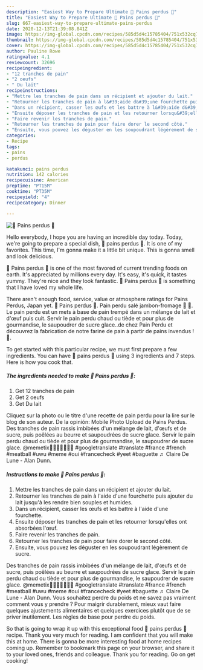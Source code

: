 ```yaml
---
description: "Easiest Way to Prepare Ultimate 🥖 Pains perdus 🥖"
title: "Easiest Way to Prepare Ultimate 🥖 Pains perdus 🥖"
slug: 667-easiest-way-to-prepare-ultimate-pains-perdus
date: 2020-12-13T21:39:08.841Z
image: https://img-global.cpcdn.com/recipes/585d5d4c15785404/751x532cq70/🥖-pains-perdus-🥖-photo-principale-de-la-recette.jpg
thumbnail: https://img-global.cpcdn.com/recipes/585d5d4c15785404/751x532cq70/🥖-pains-perdus-🥖-photo-principale-de-la-recette.jpg
cover: https://img-global.cpcdn.com/recipes/585d5d4c15785404/751x532cq70/🥖-pains-perdus-🥖-photo-principale-de-la-recette.jpg
author: Pauline Rowe
ratingvalue: 4.1
reviewcount: 32696
recipeingredient:
- "12 tranches de pain"
- "2 oeufs"
- " Du lait"
recipeinstructions:
- "Mettre les tranches de pain dans un récipient et ajouter du lait."
- "Retourner les tranches de pain à l&#39;aide d&#39;une fourchette puis ajouter du lait jusqu&#39;à les rendre bien souples et humides."
- "Dans un récipient, casser les œufs et les battre à l&#39;aide d&#39;une fourchette."
- "Ensuite déposer les tranches de pain et les retourner lorsqu&#39;elles ont absorbées l&#39;œuf."
- "Faire revenir les tranches de pain."
- "Retourner les tranches de pain pour faire dorer le second côté."
- "Ensuite, vous pouvez les déguster en les soupoudrant légèrement de sucre."
categories:
- Recipe
tags:
- pains
- perdus

katakunci: pains perdus 
nutrition: 142 calories
recipecuisine: American
preptime: "PT15M"
cooktime: "PT35M"
recipeyield: "4"
recipecategory: Dinner

---
```



![🥖 Pains perdus 🥖](https://img-global.cpcdn.com/recipes/585d5d4c15785404/751x532cq70/🥖-pains-perdus-🥖-photo-principale-de-la-recette.jpg)

Hello everybody, I hope you are having an incredible day today. Today, we're going to prepare a special dish, 🥖 pains perdus 🥖. It is one of my favorites. This time, I'm gonna make it a little bit unique. This is gonna smell and look delicious.

🥖 Pains perdus 🥖 is one of the most favored of current trending foods on earth. It's appreciated by millions every day. It's easy, it's quick, it tastes yummy. They're nice and they look fantastic. 🥖 Pains perdus 🥖 is something that I have loved my whole life.

There aren&#39;t enough food, service, value or atmosphere ratings for Pains Perdus, Japan yet. 🥖 Pains perdus 🥖. Pain perdu salé jambon-fromage 🥖 🧀. Le pain perdu est un mets à base de pain trempé dans un mélange de lait et d&#39;œuf puis cuit. Servir le pain perdu chaud ou tiède et pour plus de gourmandise, le saupoudrer de sucre glace..de chez Pain Perdu et découvrez la fabrication de notre farine de pain à partir de pains invendus ! 🥖.


To get started with this particular recipe, we must first prepare a few ingredients. You can have 🥖 pains perdus 🥖 using 3 ingredients and 7 steps. Here is how you cook that.

<!--inarticleads1-->

##### The ingredients needed to make 🥖 Pains perdus 🥖:

1. Get 12 tranches de pain
1. Get 2 oeufs
1. Get  Du lait


Cliquez sur la photo ou le titre d&#39;une recette de pain perdu pour la lire sur le blog de son auteur. De la opinión: Mobile Photo Upload de Pains Perdus. Des tranches de pain rassis imbibées d&#39;un mélange de lait, d&#39;œufs et de sucre, puis poêlées au beurre et saupoudrées de sucre glace. Servir le pain perdu chaud ou tiède et pour plus de gourmandise, le saupoudrer de sucre glace. @memetix🥖🇫🇷🥖🇫🇷🥖 #googletranslate #translate #france #french #meatball #uwu #meme #oui #francecheck #yeet #baguette ♬ Claire De Lune - Alan Dunn. 

<!--inarticleads2-->

##### Instructions to make 🥖 Pains perdus 🥖:

1. Mettre les tranches de pain dans un récipient et ajouter du lait.
1. Retourner les tranches de pain à l&#39;aide d&#39;une fourchette puis ajouter du lait jusqu&#39;à les rendre bien souples et humides.
1. Dans un récipient, casser les œufs et les battre à l&#39;aide d&#39;une fourchette.
1. Ensuite déposer les tranches de pain et les retourner lorsqu&#39;elles ont absorbées l&#39;œuf.
1. Faire revenir les tranches de pain.
1. Retourner les tranches de pain pour faire dorer le second côté.
1. Ensuite, vous pouvez les déguster en les soupoudrant légèrement de sucre.


Des tranches de pain rassis imbibées d&#39;un mélange de lait, d&#39;œufs et de sucre, puis poêlées au beurre et saupoudrées de sucre glace. Servir le pain perdu chaud ou tiède et pour plus de gourmandise, le saupoudrer de sucre glace. @memetix🥖🇫🇷🥖🇫🇷🥖 #googletranslate #translate #france #french #meatball #uwu #meme #oui #francecheck #yeet #baguette ♬ Claire De Lune - Alan Dunn. Vous souhaitez perdre du poids et ne savez pas vraiment comment vous y prendre ? Pour maigrir durablement, mieux vaut faire quelques ajustements alimentaires et quelques exercices plutôt que de se priver inutilement. Les règles de base pour perdre du poids. 

So that is going to wrap it up with this exceptional food 🥖 pains perdus 🥖 recipe. Thank you very much for reading. I am confident that you will make this at home. There is gonna be more interesting food at home recipes coming up. Remember to bookmark this page on your browser, and share it to your loved ones, friends and colleague. Thank you for reading. Go on get cooking!
